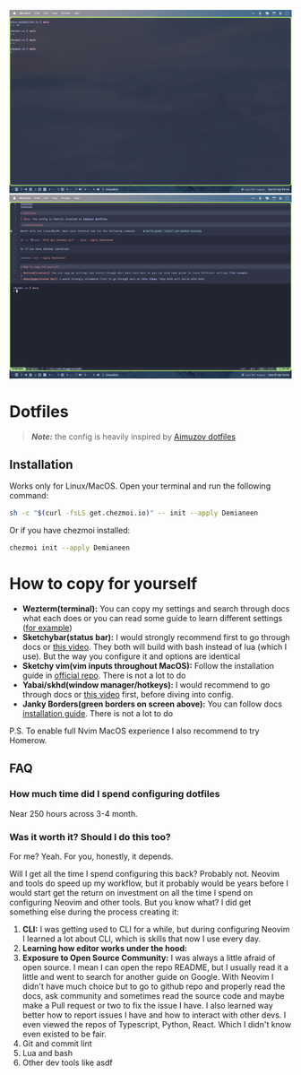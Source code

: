![Terminal](./assets/img/2024-04-01-10-00-16.png)
![Neovim](./assets/img/2024-04-01-10-00-48.png)

# Dotfiles

> **_Note:_** the config is heavily inspired by [Aimuzov dotfiles](https://github.com/aimuzov/dotfiles)

## Installation

Works only for Linux/MacOS. Open your terminal and run the following command:

```bash
sh -c "$(curl -fsLS get.chezmoi.io)" -- init --apply Demianeen
```

Or if you have chezmoi installed:

```bash
chezmoi init --apply Demianeen
```

# How to copy for yourself

- **Wezterm(terminal):** You can copy my settings and search through docs what each does or you can read some guide to learn different settings ([for example](https://hackernoon.com/get-the-most-out-of-your-terminal-a-comprehensive-guide-to-wezterm-configuration))
- **Sketchybar(status bar):** I would strongly recommend first to go through docs or [this video](https://youtu.be/8W06wMNZmo8?si=d5i3RdlqL7ozGRuw). They both will build with bash instead of lua (which I use). But the way you configure it and options are identical
- **Sketchy vim(vim inputs throughout MacOS):** Follow the installation guide in [official repo](https://github.com/FelixKratz/SketchyVim). There is not a lot to do
- **Yabai/skhd(window manager/hotkeys):** I would recommend to go
  through docs or [this video](https://youtu.be/k94qImbFKWE?si=-RgiTdDujb6872e5) first, before diving into config.
- **Janky Borders(green borders on screen above):** You can follow docs
  [installation guide](https://github.com/FelixKratz/JankyBorders#usage). There is not a lot to do

P.S. To enable full Nvim MacOS experience I also recommend to try Homerow.

## FAQ

### How much time did I spend configuring dotfiles

Near 250 hours across 3-4 month.

### Was it worth it? Should I do this too?

For me? Yeah. For you, honestly, it depends.

Will I get all the time I spend configuring this back? Probably not.
Neovim and tools do speed up my workflow, but it probably would be years before
I would start get the return on investment on all the time I spend on
configuring Neovim and other tools. But you know what? I did get something else
during the process creating it:

1. **CLI:** I was getting used to CLI for
   a while, but during configuring Neovim I learned a lot about CLI, which is
   skills that now I use every day.
2. **Learning how editor works under the hood:**
3. **Exposure to Open Source Community:** I was always a little afraid of open
   source. I mean I can open the repo README, but I usually read it a little
   and went to search for another guide on Google.
   With Neovim I didn't have much choice but to go to github repo and properly read the
   docs, ask community and sometimes read the source code and maybe make a Pull
   request or two to fix the issue I have. I also learned way better how to report
   issues I have and how to interact with other devs. I even viewed the repos of Typescript,
   Python, React. Which I didn't know even existed to be fair.
4. Git and commit lint
5. Lua and bash
6. Other dev tools like asdf
